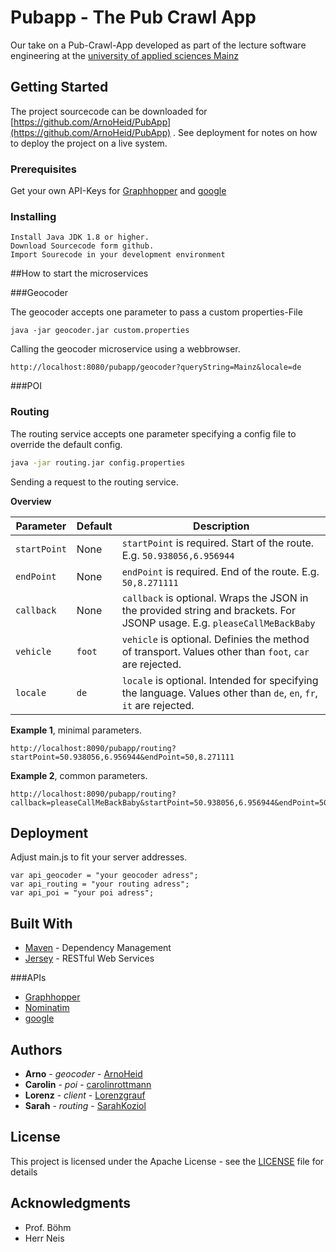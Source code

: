 # Pubapp - The Pub Crawl App

Our take on a Pub-Crawl-App developed as part of the lecture software engineering at the [university of applied sciences Mainz](https://www.hs-mainz.de/) 

## Getting Started

The project sourcecode can be downloaded for [https://github.com/ArnoHeid/PubApp](https://github.com/ArnoHeid/PubApp) . See deployment for notes on how to deploy the project on a live system.

### Prerequisites

Get your own API-Keys for [Graphhopper](https://graphhopper.com/#pricing) and [google](...)

### Installing

```
Install Java JDK 1.8 or higher.
Download Sourcecode form github.
Import Sourecode in your development environment
```

##How to start the microservices

###Geocoder

The geocoder accepts one parameter to pass a custom properties-File

```
java -jar geocoder.jar custom.properties
```

Calling the geocoder microservice using a webbrowser.

```
http://localhost:8080/pubapp/geocoder?queryString=Mainz&locale=de
```

###POI


### Routing

The routing service accepts one parameter specifying a config file to override the default config.

```bash
java -jar routing.jar config.properties
```

Sending a request to the routing service.

**Overview**

| Parameter | Default | Description
| --- | --- | --- |
| `startPoint` | None | `startPoint` is required. Start of the route. E.g. `50.938056,6.956944` |
| `endPoint` | None | `endPoint` is required. End of the route. E.g. `50,8.271111` |
| `callback` | None | `callback` is optional. Wraps the JSON in the provided string and brackets. For JSONP usage. E.g. `pleaseCallMeBackBaby` |
| `vehicle` | `foot` | `vehicle` is optional. Definies the method of transport. Values other than `foot`, `car` are rejected. |
| `locale` | `de` | `locale` is optional. Intended for specifying the language. Values other than `de`, `en`, `fr`, `it` are rejected. |

**Example 1**, minimal parameters.

```
http://localhost:8090/pubapp/routing?startPoint=50.938056,6.956944&endPoint=50,8.271111
```

**Example 2**, common parameters.

```
http://localhost:8090/pubapp/routing?callback=pleaseCallMeBackBaby&startPoint=50.938056,6.956944&endPoint=50,8.271111&locale=de&vehicle=car
```

## Deployment

Adjust main.js to fit your server addresses.

```
var api_geocoder = "your geocoder adress";
var api_routing = "your routing adress";
var api_poi = "your poi adress";
```

## Built With

* [Maven](https://maven.apache.org/) - Dependency Management
* [Jersey](https://jersey.java.net/) - RESTful Web Services

###APIs

* [Graphhopper](https://graphhopper.com/)
* [Nominatim](http://nominatim.openstreetmap.org/)
* [google](http://www.google.de/)



## Authors

* **Arno** - *geocoder* - [ArnoHeid](https://github.com/ArnoHeid)
* **Carolin** - *poi* - [carolinrottmann](https://github.com/carolinrottmann)
* **Lorenz** - *client* - [Lorenzgrauf](https://github.com/Lorenzgrauf)
* **Sarah** - *routing* - [SarahKoziol](https://github.com/SarahKoziol)

## License

This project is licensed under the Apache License - see the [LICENSE](LICENSE) file for details

## Acknowledgments

* Prof. Böhm 
* Herr Neis



